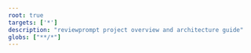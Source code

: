 ```yaml
---
root: true
targets: ['*']
description: "reviewprompt project overview and architecture guide"
globs: ["**/*"]
---
```


